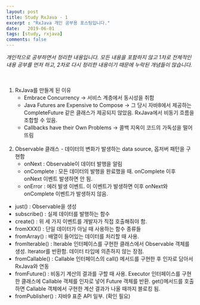 ```yaml
---
layout: post
title: Study RxJava - 1
excerpt : "RxJava 개인 공부용 포스팅입니다."
date:   2019-06-01
tags: [study, rxjava]
comments: false
---
```

*개인적으로 공부하면서 정리한 내용입니다. 모든 내용을 포함하지 않고 1차로 전체적인 내용 공부를 먼저 하고, 2차로 다시 정리한 내용이기 때문에 누락된 개념들이 많습니다.*
<br><br><br>
1. RxJava를 만들게 된 이유
    - Embrace Concurrency → 서비스 계층에서 동시성을 취함
    - Java Futures are Expensive to Compose → 그 당시 자바8에서 제공하는 CompleteFuture 같은 클래스가 제공되지 않았음. RxJava에서 비동기 흐름을 조합할 수 있음.
    - Callbacks have their Own Problems → 콜백 지옥이 코드의 가독성을 떨어뜨림
<br><br>
2. Observable 클래스 - 데이터의 변화가 발생하는 data source, 옵저버 패턴을 구현함
    - onNext : Observable이 데이터 발행을 알림
    - onComplete : 모든 데이터의 발행을 완료했을 때. onComplete 이후 onNext 이벤트 발생하면 안 됨.
    - onError : 에러 발생 이벤트. 이 이벤트가 발생하면 이후 onNext와 onComplete 이벤트가 발생하지 않음.<br>
    
- just() : Observable을 생성
- subscribe() : 실제 데이터를 발행하는 함수
- create() : 위 세 가지 이벤트를 개발자가 직접 호출해줘야 함.
- fromXXX() : 단일 데이터가 아닐 때 사용하는 함수 종류들
- fromArray() : 배열이 들어있는 데이터를 처리할 때 사용.
- fromIterable() : Iterable 인터페이스를 구현한 클래스에서 Observable 객체를 생성. Iterator를 반환함. 데이터 타입에 의존하지 않는 장점.
- fromCallable() : Callable 인터페이스의 call() 메서드를 구현한 후 인자로 담아서 RxJava와 연동
- fromFuture() :  비동기 계산의 결과를 구할 때 사용. Executor 인터페이스를 구현한 클래스에 Callable 객체를 인자로 넣어 Future 객체를 반환. get()메서드를 호출하면 Callable 객체에서 구현한 계산 결과가 나올 때까지 블로킹 됨.
- fromPublisher() : 자바9 표준 API 일부. (확인 필요)
